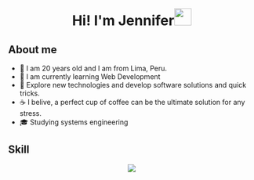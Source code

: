 <h1 align="center"><b>Hi! I'm Jennifer</b><img src="https://media.giphy.com/media/hvRJCLFzcasrR4ia7z/giphy.gif" width="35"></h1>

## About me
- 💬 I am 20 years old and I am from Lima, Peru.
- 🔭 I am currently learning Web Development
- 🤔 Explore new technologies and develop software solutions and quick tricks.
- ☕ I belive, a perfect cup of coffee can be the ultimate solution for any stress.
- 🎓 Studying systems engineering

## Skill
<p align="center">
  <a href="https://skillicons.dev">
    <img src="https://skillicons.dev/icons?i=git,kubernetes,docker,c,vim" />
  </a>
</p>
<!--
**J3nn10Cs/J3nn10Cs** is a ✨ _special_ ✨ repository because its `README.md` (this file) appears on your GitHub profile.

Here are some ideas to get you started:

- 🔭 I am currently learning Web Development
- 🌱 I’m currently learning ...
- 👯 I’m looking to collaborate on ...
- 🤔 Explore new technologies and develop software solutions and quick tricks.
- 💬 Ask me about ...
- 📫 How to reach me: ...
- 😄 Pronouns: ...
- ⚡ Fun fact: ...
-->
